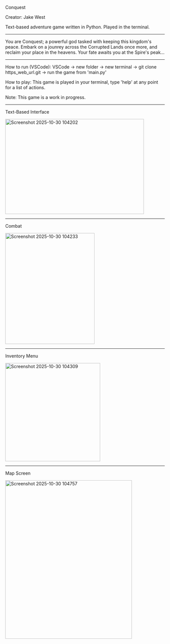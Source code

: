 Conquest

Creator: Jake West

Text-based adventure game written in Python. Played in the terminal.

************************************************************************************************
You are Conquest; a powerful god tasked with keeping this kingdom's peace. 
Embark on a jounrey across the Corrupted Lands once more, and reclaim your place in the heavens. 
Your fate awaits you at the Spire's peak...
************************************************************************************************

How to run (VSCode):
VSCode -> new folder -> new terminal -> git clone https_web_url.git -> run the game from 'main.py'

How to play:
This game is played in your terminal, type 'help' at any point for a list of actions.

Note: This game is a work in progress.

************************************************************************************************
Text-Based Interface

<img width="438" height="300" alt="Screenshot 2025-10-30 104202" src="https://github.com/user-attachments/assets/7a60ea69-ead7-4eaa-b95a-9f4a73d1da78" />

************************************************************************************************
Combat

<img width="282" height="350" alt="Screenshot 2025-10-30 104233" src="https://github.com/user-attachments/assets/0fe592e1-52df-417f-a4fd-253e29a93b19" />

************************************************************************************************
Inventory Menu

<img width="300" height="310" alt="Screenshot 2025-10-30 104309" src="https://github.com/user-attachments/assets/4b619d49-bc91-438e-940a-26aa40faffa7" />

************************************************************************************************
Map Screen

<img width="400" height="500" alt="Screenshot 2025-10-30 104757" src="https://github.com/user-attachments/assets/247a4461-a588-4245-9736-e8291eb63810" />

